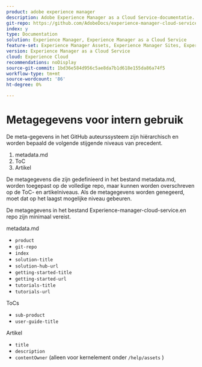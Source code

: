 ```yaml
---
product: adobe experience manager
description: Adobe Experience Manager as a Cloud Service-documentatie.
git-repo: https://github.com/AdobeDocs/experience-manager-cloud-service.nl-NL
index: y
type: Documentation
solution: Experience Manager, Experience Manager as a Cloud Service
feature-set: Experience Manager Assets, Experience Manager Sites, Experience Manager, Experience Manager Forms, Experience Manager Cloud Manager, Experience Manager Screens
version: Experience Manager as a Cloud Service
cloud: Experience Cloud
recommendations: noDisplay
source-git-commit: 1bd36e584d956c5ae8da7b1d618e155da86a74f5
workflow-type: tm+mt
source-wordcount: '86'
ht-degree: 0%

---
```



# Metagegevens voor intern gebruik

De meta-gegevens in het GitHub auteurssysteem zijn hiërarchisch en worden bepaald de volgende stijgende niveaus van precedent.

1. metadata.md
1. ToC
1. Artikel

De metagegevens die zijn gedefinieerd in het bestand metadata.md, worden toegepast op de volledige repo, maar kunnen worden overschreven op de ToC- en artikelniveaus. Als de metagegevens worden genegeerd, moet dat op het laagst mogelijke niveau gebeuren.

De metagegevens in het bestand Experience-manager-cloud-service.en repo zijn minimaal vereist.

metadata.md

* `product`
* `git-repo`
* `index`
* `solution-title`
* `solution-hub-url`
* `getting-started-title`
* `getting-started-url`
* `tutorials-title`
* `tutorials-url`

ToCs

* `sub-product`
* `user-guide-title`

Artikel

* `title`
* `description`
* `contentOwner` (alleen voor kernelement onder `/help/assets` )
